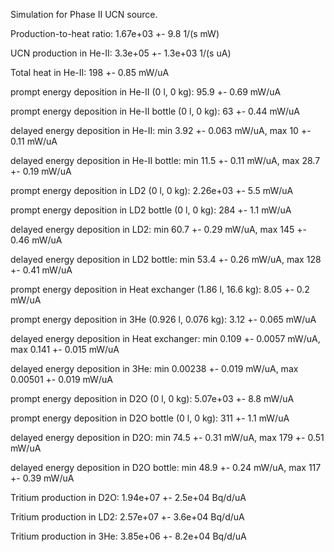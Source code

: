 Simulation for Phase II UCN source.

Production-to-heat ratio:
1.67e+03 +- 9.8 1/(s mW)

UCN production in He-II:
3.3e+05 +- 1.3e+03 1/(s uA)

Total heat in He-II:
198 +- 0.85 mW/uA

prompt energy deposition in He-II (0 l, 0 kg):
95.9 +- 0.69 mW/uA

prompt energy deposition in He-II bottle (0 l, 0 kg):
63 +- 0.44 mW/uA

delayed energy deposition in He-II:
min 3.92 +- 0.063 mW/uA, max 10 +- 0.11 mW/uA

delayed energy deposition in He-II bottle:
min 11.5 +- 0.11 mW/uA, max 28.7 +- 0.19 mW/uA

prompt energy deposition in LD2 (0 l, 0 kg):
2.26e+03 +- 5.5 mW/uA

prompt energy deposition in LD2 bottle (0 l, 0 kg):
284 +- 1.1 mW/uA

delayed energy deposition in LD2:
min 60.7 +- 0.29 mW/uA, max 145 +- 0.46 mW/uA

delayed energy deposition in LD2 bottle:
min 53.4 +- 0.26 mW/uA, max 128 +- 0.41 mW/uA

prompt energy deposition in Heat exchanger (1.86 l, 16.6 kg):
8.05 +- 0.2 mW/uA

prompt energy deposition in 3He (0.926 l, 0.076 kg):
3.12 +- 0.065 mW/uA

delayed energy deposition in Heat exchanger:
min 0.109 +- 0.0057 mW/uA, max 0.141 +- 0.015 mW/uA

delayed energy deposition in 3He:
min 0.00238 +- 0.019 mW/uA, max 0.00501 +- 0.019 mW/uA

prompt energy deposition in D2O (0 l, 0 kg):
5.07e+03 +- 8.8 mW/uA

prompt energy deposition in D2O bottle (0 l, 0 kg):
311 +- 1.1 mW/uA

delayed energy deposition in D2O:
min 74.5 +- 0.31 mW/uA, max 179 +- 0.51 mW/uA

delayed energy deposition in D2O bottle:
min 48.9 +- 0.24 mW/uA, max 117 +- 0.39 mW/uA

Tritium production in D2O:
1.94e+07 +- 2.5e+04 Bq/d/uA

Tritium production in LD2:
2.57e+07 +- 3.6e+04 Bq/d/uA

Tritium production in 3He:
3.85e+06 +- 8.2e+04 Bq/d/uA

